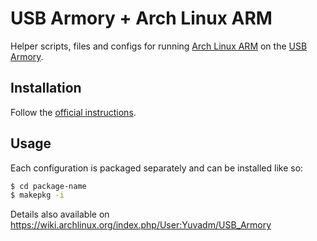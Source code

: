 # USB Armory + Arch Linux ARM

Helper scripts, files and configs for running [Arch Linux ARM](http://archlinuxarm.org/) on the [USB Armory](http://inversepath.com/usbarmory).

## Installation

Follow the [official instructions](http://archlinuxarm.org/platforms/armv7/freescale/usb-armory).

## Usage

Each configuration is packaged separately and can be installed like so:

```bash
$ cd package-name
$ makepkg -i
```

Details also available on https://wiki.archlinux.org/index.php/User:Yuvadm/USB_Armory

